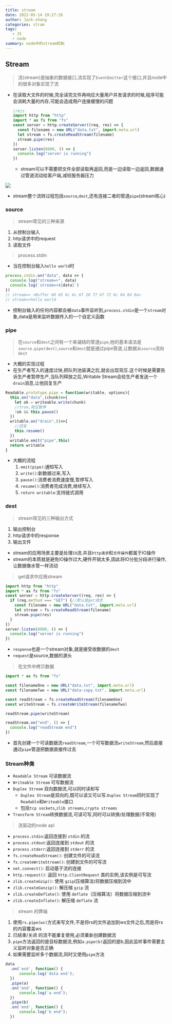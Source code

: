 ```yaml
---
title: stream
date: 2022-05-14 19:27:26
author: Jack-zhang
categories: stram
tags:
   - JS
   - node
summary: node中的stream机制
---
```


## Stream

> 流(stream)是抽象的数据接口,流实现了`EventEmitter`这个接口,并且node中的很多对象实现了流

* 在读取大文件的时候,完全读完文件再响应大量用户并发请求的时候,程序可能会消耗大量的内存,可能会造成用户连接缓慢的问题

   ```js
   //mjs
   import http from "http"
   import * as fs from "fs"
   const server = http.createServer((req, res) => {
     const filename = new URL("data.txt", import.meta.url)
     let stream = fs.createReadStream(filename)
     stream.pipe(res)
   })
   server.listen(8000, () => {
     console.log("server is running")
   })
   ```

  * stream可以不需要把文件全部读取再返回,而是一边读取一边返回,数据通过管道流动给客户端,减轻服务器压力

![ ](https://p1-jj.byteimg.com/tos-cn-i-t2oaga2asx/gold-user-assets/2019/7/10/16bdbb113be0341a~tplv-t2oaga2asx-zoom-in-crop-mark:1304:0:0:0.awebp)

* stream整个流转过程包括`source`,`dest`,还有连接二者的管道`pipe`(stream核心)

### source

>stream常见的三种来源

1. 从控制台输入
2. http请求中的request
3. 读取文件

> process.stdin

* 当在控制台输入`hello world`时

```js
process.stdin.on("data", data => {
  console.log("stream=>", data)
  console.log(`stream=>${data}`)
})
// stream=> <Buffer 68 65 6c 6c 6f 20 77 6f 72 6c 64 0d 0a>
// stream=>hello world
```

* 控制台输入的任何内容都会被`data`事件监听到,`process.stdin`是一个`stream`对象,data是用来监听数据传入的一个自定义函数

### pipe

>在`source`和`dest`之间有一个来凝结的管道`pipe`,他的基本语法是`source.pipe(dest)`,`source`和`dest`就是通过pipe管道,让数据从`source`流向`dest`

* 大概的实现过程
* 在生产者写入的速度过快,把队列池装满之后,就会出现背压.这个时候是需要告诉生产者暂停生产,当队列释放之后,Writable Stream会给生产者发送一个`drain`消息,让他回复生产

```js
Readable.prototype.pipe = function(writable, options){
  this.on("data",(chunk)=>{
    let ok = writeable.write(chunk)
    //true,背压暂停
    !ok && this.pause()
  })
  writable.on("drain",()=>{
    //回复
    this.resume()
  })
  writable.emit("pipe",this)
  return writable
}
```

* 大概的流程
  1. `emit(pipe)`:通知写入
  2. `write()`:新数据过来,写入
  3. `pause()`:消费者消费速度慢,暂停写入
  4. `resume()`:消费者完成消费,继续写入
  5. `return writable`:支持链式调用

### dest

>stream常见的三种输出方式

1. 输出控制台
2. http请求中的response
3. 输出文件

* stream的应用场景主要是处理`IO`流.并且`http请求`和`文件操作`都属于IO操作
* stream的本质就是避免IO操作过大,硬件开销太多,因此将IO分批分段进行操作,让数据像水管一样流动

>get请求中应用stream

```js
import http from "http"
import * as fs from "fs"
const server = http.createServer((req, res) => {
  if (req.method === "GET") {//默认是get请求
    const filename = new URL("data.txt", import.meta.url)
    let stream = fs.createReadStream(filename)
    stream.pipe(res)
  }
})
server.listen(8000, () => {
  console.log("server is running")
})
```

* `response`也是一个stream对象,就是接受收数据的`dest`
* `request`是source,数据的源头

>在文件中拷贝数据

   ```js
   import * as fs from "fs"
   
   const filenameOne = new URL("data.txt", import.meta.url)
   const filenameTwo = new URL("data-copy.txt", import.meta.url)
   
   const readStream = fs.createReadStream(filenameOne)
   const writeStream = fs.createWriteStream(filenameTwo)
   
   readStream.pipe(writeStream)
   
   readStream.on("end", () => {
     console.log("readStream end")
   })
   ```

* 首先创建一个可读数据流`readStream`,一个可写数据流`writeStream`,然后直接通过`pipe`管道把数据直接传过去

### Stream种类

* `Readable Stream` 可读数据流
* `Writeable Stream` 可写数据流
* `Duplex Stream` 双向数据流,可以同时读和写
  * `Duplex Stream`是双向的,既可以读又可以写.`Duplex Stream`同时实现了`Readable`和`Writeable`接口
  * 包括`tcp sockets`,`zlib streams`,`crypto streams`
* `Transform Stream`转换数据流,可读可写,同时可以转换/处理数据(不常用)

> 流驱动的node api

* `process.stdin`:返回连接到 `stdin` 的流
* `process.stdout`:返回连接到 `stdout` 的流
* `process.stderr`:返回连接到 `stderr` 的流
* `fs.createReadStream()`: 创建文件的可读流
* `fs.createWriteStream()`: 创建到文件的可写流
* `net.connect()`: 启动基于流的连接
* `http.request()`: 返回 `http.ClientRequest` 类的实例,该实例是可写流
* `zlib.createGzip()`: 使用 `gzip`(压缩算法)将数据压缩到流中
* `zlib.createGunzip()`: 解压缩 `gzip` 流
* `zlib.createDeflate()`: 使用 `deflate`（压缩算法）将数据压缩到流中
* `zlib.createInflate()`: 解压缩 `deflate` 流

>stream 的弊端

1. 使用`rs.pipe(ws)`方式来写文件,不是将rs的文件追加到ws文件之后,而是将rs的内容覆盖ws
2. 已结束/关闭 的流不能重复使用,必须重新创建数据流
3. `pipe`方法返回的是目标数据流,例如`a.pipe(b)`返回的是b,因此监听事件需要主义监听对象是否正确
4. 如果需要监听多个数据流,同时又使用`pipe`方法

```js
data
  .on('end', function() {
      console.log('data end');
  })
  .pipe(a)
  .on('end', function() {
      console.log('a end');
  })
  .pipe(b)
  .on('end', function() {
      console.log('b end');
  })
```
